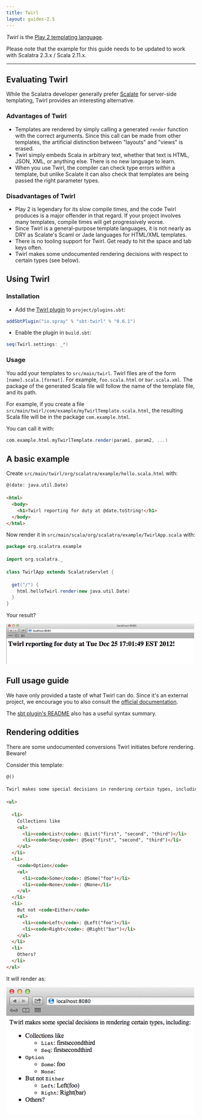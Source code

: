```yaml
---
title: Twirl
layout: guides-2.5
---
```


*Twirl* is the [Play 2 templating language](http://www.playframework.org/documentation/2.0/ScalaTemplates).

<div class="alert alert-info">
  <span class="badge badge-info"><i class="glyphicon glyphicon-flag"></i></span>
  Please note that the example for this guide needs to be updated to work with
  Scalatra 2.3.x / Scala 2.11.x.
  <!-- See
  <a href="{{site.examples}}views/scalatra-twirl">scalatra-twirl</a>
  for a minimal and standalone project containing the example in this guide. -->
</div>

---

## Evaluating Twirl

While the Scalatra developer generally prefer [Scalate](scalate.html) for server-side
templating, Twirl provides an interesting alternative.

### Advantages of Twirl

- Templates are rendered by simply calling a generated `render` function with the
correct arguments.
Since this call can be made from other templates, the artificial distinction between
"layouts" and "views" is erased.
- Twirl simply embeds Scala in arbitrary text, whether that text is HTML, JSON, XML, or
anything else. There is no new language to learn.
- When you use Twirl, the compiler can check type errors *within* a template, but
unlike Scalate it can also check that templates are being passed the right parameter
types.

### Disadvantages of Twirl

- Play 2 is legendary for its slow compile times, and the code Twirl produces is a
major offender in that regard.
If your project involves many templates, compile times will get progressively worse.
- Since Twirl is a general-purpose template languages, it is not nearly as DRY as
Scalate's Scaml or Jade languages for HTML/XML templates.
- There is no tooling support for Twirl. Get ready to hit the space and tab keys often.
- Twirl makes some undocumented rendering decisions with respect to certain types
(see below).

## Using Twirl

### Installation ###

- Add the [Twirl plugin](https://github.com/spray/twirl) to `project/plugins.sbt`:

```scala
addSbtPlugin("io.spray" % "sbt-twirl" % "0.6.1")
```
- Enable the plugin in `build.sbt`:

```scala
seq(Twirl.settings: _*)
```

### Usage ###

You add your templates to `src/main/twirl`.
Twirl files are of the form `[name].scala.[format]`. For example, `foo.scala.html` or
`bar.scala.xml`.
The package of the generated Scala file will follow the name of the template file,
and its path.

For example, if you create a file
`src/main/twirl/com/example/myTwirlTemplate.scala.html`, the resulting Scala file
will be in the package `com.example.html`.

You can call it with:

```scala
com.example.html.myTwirlTemplate.render(param1, param2, ...)
```

## A basic example ##

Create `src/main/twirl/org/scalatra/example/hello.scala.html` with:

```html
@(date: java.util.Date)

<html>
  <body>
    <h1>Twirl reporting for duty at @date.toString!</h1>
  </body>
</html>
```

Now render it in `src/main/scala/org/scalatra/example/TwirlApp.scala` with:

```scala
package org.scalatra.example

import org.scalatra._

class TwirlApp extends ScalatraServlet {

  get("/") {
    html.helloTwirl.render(new java.util.Date)
  }
}
```

Your result?

<a href="twirl-screenshot.png"><img width="500" src="twirl-screenshot.png" /></a>

## Full usage guide
We have only provided a taste of what Twirl can do.
Since it's an external project, we encourage you to also consult the
[official documentation](http://www.playframework.org/documentation/2.0/ScalaTemplates).

The [sbt plugin's README](https://github.com/spray/twirl/blob/master/README.rst)
also has a useful syntax summary.

## Rendering oddities

There are some undocumented conversions Twirl initiates before rendering. Beware!

Consider this template:

```html
@()

Twirl makes some special decisions in rendering certain types, including:

<ul>

  <li>
    Collections like
    <ul>
      <li><code>List</code>: @List("first", "second", "third")</li>
      <li><code>Seq</code>: @Seq("first", "second", "third")</li>
    </ul>
  </li>
  <li>
    <code>Option</code>
    <ul>
      <li><code>Some</code>: @Some("foo")</li>
      <li><code>None</code>: @None</li>
    </ul>
  </li>
  <li>
    But not <code>Either</code>
    <ul>
      <li><code>Left</code>: @Left("foo")</li>
      <li><code>Right</code>: @Right("bar")</li>
    </ul>
  </li>
  <li>
    Others?
  </li>
</ul>
```

It will render as:

<a href="twirl-screenshot-conversions.png">
   <img width="500" src="twirl-screenshot-conversions.png" />
</a>
